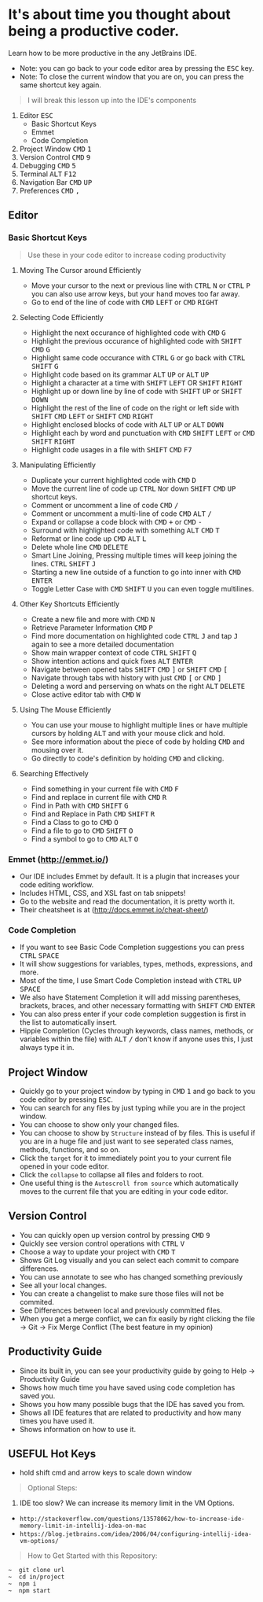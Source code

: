 # It's about time you thought about being a productive coder.

Learn how to be more productive in the any JetBrains IDE.

- Note: you can go back to your code editor area by pressing the <kbd>ESC</kbd> key. 
- Note: To close the current window that you are on, you can press the same shortcut key again.

> I will break this lesson up into the IDE's components

1. Editor <kbd>ESC</kbd>
    - Basic Shortcut Keys
    - Emmet
    - Code Completion
2. Project Window <kbd>CMD</kbd> <kbd>1</kbd>
3. Version Control <kbd>CMD</kbd> <kbd>9</kbd>
4. Debugging <kbd>CMD</kbd> <kbd>5</kbd>
5. Terminal <kbd>ALT</kbd> <kbd>F12</kbd>
6. Navigation Bar <kbd>CMD</kbd> <kbd>UP</kbd>
7. Preferences <kbd>CMD</kbd> <kbd>,</kbd>

## Editor
### Basic Shortcut Keys

> Use these in your code editor to increase coding productivity

1. Moving The Cursor around Efficiently
    - Move your cursor to the next or previous line with <kbd>CTRL</kbd> <kbd>N</kbd> or <kbd>CTRL</kbd> <kbd>P</kbd> you can also use arrow keys, but your hand moves too far away.
    - Go to end of the line of code with <kbd>CMD</kbd> <kbd>LEFT</kbd> or <kbd>CMD</kbd> <kbd>RIGHT</kbd>

2. Selecting Code Efficiently
    - Highlight the next occurance of highlighted code with <kbd>CMD</kbd> <kbd>G</kbd>
    - Highlight the previous occurance of highlighted code with <kbd>SHIFT</kbd> <kbd>CMD</kbd> <kbd>G</kbd>
    - Highlight same code occurance with <kbd>CTRL</kbd> <kbd>G</kbd> or go back with <kbd>CTRL</kbd> <kbd>SHIFT</kbd> <kbd>G</kbd>
    - Highlight code based on its grammar <kbd>ALT</kbd> <kbd>UP</kbd> or <kbd>ALT</kbd> <kbd>UP</kbd>
    - Highlight a character at a time with <kbd>SHIFT</kbd> <kbd>LEFT</kbd> OR <kbd>SHIFT</kbd> <kbd>RIGHT</kbd>
    - Highlight up or down line by line of code with <kbd>SHIFT</kbd> <kbd>UP</kbd> or <kbd>SHIFT</kbd> <kbd>DOWN</kbd>
    - Highlight the rest of the line of code on the right or left side with <kbd>SHIFT</kbd> <kbd>CMD</kbd> <kbd>LEFT</kbd> or <kbd>SHIFT</kbd> <kbd>CMD</kbd> <kbd>RIGHT</kbd>
    - Highlight enclosed blocks of code with <kbd>ALT</kbd> <kbd>UP</kbd> or <kbd>ALT</kbd> <kbd>DOWN</kbd>
    - Highlight each by word and punctuation with <kbd>CMD</kbd> <kbd>SHIFT</kbd> <kbd>LEFT</kbd> or <kbd>CMD</kbd> <kbd>SHIFT</kbd> <kbd>RIGHT</kbd>
    - Highlight code usages in a file with <kbd>SHIFT</kbd> <kbd>CMD</kbd> <kbd>F7</kbd>

3. Manipulating Efficiently
    - Duplicate your current highlighted code with <kbd>CMD</kbd> <kbd>D</kbd>
    - Move the current line of code up <kbd>CTRL</kbd> <kbd>N</kbd>or down <kbd>SHIFT</kbd> <kbd>CMD</kbd> <kbd>UP</kbd> shortcut keys.
    - Comment or uncomment a line of code <kbd>CMD</kbd> <kbd>/</kbd>
    - Comment or uncomment a multi-line of code <kbd>CMD</kbd> <kbd>ALT</kbd> <kbd>/</kbd>
    - Expand or collapse a code block with <kbd>CMD</kbd> <kbd>+</kbd> or <kbd>CMD</kbd> <kbd>-</kbd>
    - Surround with highlighted code with something <kbd>ALT</kbd> <kbd>CMD</kbd> <kbd>T</kbd>
    - Reformat or line code up <kbd>CMD</kbd> <kbd>ALT</kbd> <kbd>L</kbd>
    - Delete whole line <kbd>CMD</kbd> <kbd>DELETE</kbd>
    - Smart Line Joining, Pressing multiple times will keep joining the lines. <kbd>CTRL</kbd> <kbd>SHIFT</kbd> <kbd>J</kbd>
    - Starting a new line outside of a function to go into inner with <kbd>CMD</kbd> <kbd>ENTER</kbd>
    - Toggle Letter Case with <kbd>CMD</kbd> <kbd>SHIFT</kbd> <kbd>U</kbd> you can even toggle multilines.

4. Other Key Shortcuts Efficiently
    - Create a new file and more with <kbd>CMD</kbd> <kbd>N</kbd>
    - Retrieve Parameter Information <kbd>CMD</kbd> <kbd>P</kbd>
    - Find more documentation on highlighted code <kbd>CTRL</kbd> <kbd>J</kbd> and tap <kbd>J</kbd> again to see a more detailed documentation
    - Show main wrapper context of code <kbd>CTRL</kbd> <kbd>SHIFT</kbd> <kbd>Q</kbd>
    - Show intention actions and quick fixes <kbd>ALT</kbd> <kbd>ENTER</kbd>
    - Navigate between opened tabs <kbd>SHIFT</kbd> <kbd>CMD</kbd> <kbd>]</kbd> or <kbd>SHIFT</kbd> <kbd>CMD</kbd> <kbd>[</kbd>
    - Navigate through tabs with history with just <kbd>CMD</kbd> <kbd>[</kbd> or <kbd>CMD</kbd> <kbd>]</kbd>
    - Deleting a word and perserving on whats on the right <kbd>ALT</kbd> <kbd>DELETE</kbd>
    - Close active editor tab with <kbd>CMD</kbd> <kbd>W</kbd>
    
5. Using The Mouse Efficiently
    - You can use your mouse to highlight multiple lines or have multiple cursors by holding <kbd>ALT</kbd> and with your mouse click and hold.
    - See more information about the piece of code by holding <kbd>CMD</kbd> and mousing over it.
    - Go directly to code's definition by holding <kbd>CMD</kbd> and clicking.

6. Searching Effectively
    - Find something in your current file with <kbd>CMD</kbd> <kbd>F</kbd>
    - Find and replace in current file with <kbd>CMD</kbd> <kbd>R</kbd>
    - Find in Path with <kbd>CMD</kbd> <kbd>SHIFT</kbd> <kbd>G</kbd>
    - Find and Replace in Path <kbd>CMD</kbd> <kbd>SHIFT</kbd> <kbd>R</kbd>
    - Find a Class to go to <kbd>CMD</kbd> <kbd>O</kbd>
    - Find a file to go to <kbd>CMD</kbd> <kbd>SHIFT</kbd> <kbd>O</kbd>
    - Find a symbol to go to <kbd>CMD</kbd> <kbd>ALT</kbd> <kbd>O</kbd>

### Emmet (http://emmet.io/)

- Our IDE includes Emmet by default. It is a plugin that increases your code editing workflow.
- Includes HTML, CSS, and XSL fast on tab snippets!
- Go to the website and read the documentation, it is pretty worth it.
- Their cheatsheet is at (http://docs.emmet.io/cheat-sheet/)

### Code Completion

- If you want to see Basic Code Completion suggestions you can press <kbd>CTRL</kbd> <kbd>SPACE</kbd>
- It will show suggestions for variables, types, methods, expressions, and more.
- Most of the time, I use Smart Code Completion instead with <kbd>CTRL</kbd> <kbd>UP</kbd> <kbd>SPACE</kbd>
- We also have Statement Completion it will add missing parentheses, brackets, braces, and other necessary formatting with <kbd>SHIFT</kbd> <kbd>CMD</kbd> <kbd>ENTER</kbd>
- You can also press enter if your code completion suggestion is first in the list to automatically insert.
- Hippie Completion (Cycles through keywords, class names, methods, or variables within the file) with <kbd>ALT</kbd> <kbd>/</kbd> don't know if anyone uses this, I just always type it in.

## Project Window

- Quickly go to your project window by typing in <kbd>CMD</kbd> <kbd>1</kbd> and go back to you code editor by pressing <kbd>ESC</kbd>.
- You can search for any files by just typing while you are in the project window.
- You can choose to show only your changed files.
- You can choose to show by `Structure` instead of by files. This is useful if you are in a huge file and just want to see seperated class names, methods, functions, and so on.
- Click the `target` for it to immediately point you to your current file opened in your code editor.
- Click the `collapse` to collapse all files and folders to root.
- One useful thing is the `Autoscroll from source` which automatically moves to the current file that you are editing in your code editor.
 
## Version Control

- You can quickly open up version control by pressing <kbd>CMD</kbd> <kbd>9</kbd>
- Quickly see version control operations with <kbd>CTRL</kbd> <kbd>V</kbd>
- Choose a way to update your project with <kbd>CMD</kbd> <kbd>T</kbd>
- Shows Git Log visually and you can select each commit to compare differences.
- You can use annotate to see who has changed something previously
- See all your local changes.
- You can create a changelist to make sure those files will not be commited.
- See Differences between local and previously committed files.
- When you get a merge conflict, we can fix easily by right clicking the file -> Git -> Fix Merge Conflict (The best feature in my opinion)

## Productivity Guide

- Since its built in, you can see your productivity guide by going to Help -> Productivity Guide
- Shows how much time you have saved using code completion has saved you.
- Shows you how many possible bugs that the IDE has saved you from.
- Shows all IDE features that are related to productivity and how many times you have used it.
- Shows information on how to use it.


## USEFUL Hot Keys
- hold shift cmd and arrow keys to scale down window




> Optional Steps:

1. IDE too slow? We can increase its memory limit in the VM Options.

 - `http://stackoverflow.com/questions/13578062/how-to-increase-ide-memory-limit-in-intellij-idea-on-mac`
 - `https://blog.jetbrains.com/idea/2006/04/configuring-intellij-idea-vm-options/`
 
> How to Get Started with this Repository:

    ~  git clone url
    ~  cd in/project
    ~  npm i
    ~  npm start
    